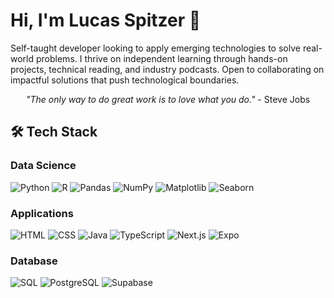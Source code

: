 # Hi, I'm Lucas Spitzer 👋

Self-taught developer looking to apply emerging technologies to solve real-world problems. I thrive on independent learning through hands-on projects, technical reading, and industry podcasts. Open to collaborating on impactful solutions that push technological boundaries.

<div align="center">
  
*"The only way to do great work is to love what you do."* - Steve Jobs

</div>

## 🛠️ Tech Stack

### Data Science
![Python](https://img.shields.io/badge/Python-306998?style=flat&logo=python&logoColor=FFD43B)
![R](https://img.shields.io/badge/R-276DC3?style=flat&logo=r&logoColor=white)
![Pandas](https://img.shields.io/badge/Pandas-150458?style=flat&logo=pandas&logoColor=white)
![NumPy](https://img.shields.io/badge/NumPy-013243?style=flat&logo=numpy&logoColor=white)
![Matplotlib](https://img.shields.io/badge/Matplotlib-11557C?style=flat&logo=matplotlib&logoColor=white)
![Seaborn](https://img.shields.io/badge/Seaborn-4B8BBE?style=flat&logo=python&logoColor=white)

### Applications
![HTML](https://img.shields.io/badge/HTML5-E34F26?style=flat&logo=html5&logoColor=white)
![CSS](https://img.shields.io/badge/CSS3-1572B6?style=flat&logo=css3&logoColor=white)
![Java](https://img.shields.io/badge/Java-ED8B00?style=flat&logo=openjdk&logoColor=white)
![TypeScript](https://img.shields.io/badge/TypeScript-007ACC?style=flat&logo=typescript&logoColor=white)
![Next.js](https://img.shields.io/badge/Next.js-000000?style=flat&logo=next.js&logoColor=white)
![Expo](https://img.shields.io/badge/Expo-white?style=flat&logo=expo&logoColor=000000)

### Database
![SQL](https://img.shields.io/badge/SQL-003B57?style=flat&logo=sqlite&logoColor=white)
![PostgreSQL](https://img.shields.io/badge/PostgreSQL-316192?style=flat&logo=postgresql&logoColor=white)
![Supabase](https://img.shields.io/badge/Supabase-0E1E25?style=flat&logo=supabase&logoColor=3ECF8E)


